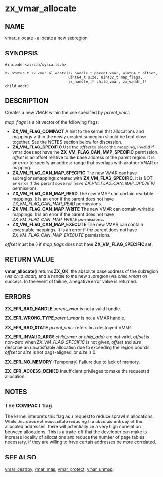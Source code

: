 # zx_vmar_allocate

## NAME

vmar_allocate - allocate a new subregion

## SYNOPSIS

```
#include <zircon/syscalls.h>

zx_status_t zx_vmar_allocate(zx_handle_t parent_vmar, uint64_t offset,
                             uint64_t size, uint32_t map_flags,
                             zx_handle_t* child_vmar, zx_vaddr_t* child_addr)
```

## DESCRIPTION

Creates a new VMAR within the one specified by *parent_vmar*.

*map_flags* is a bit vector of the following flags:
- **ZX_VM_FLAG_COMPACT**  A hint to the kernel that allocations and mappings
  within the newly created subregion should be kept close together.   See the
  NOTES section below for discussion.
- **ZX_VM_FLAG_SPECIFIC**  Use the *offset* to place the mapping, invalid if
  vmar does not have the **ZX_VM_FLAG_CAN_MAP_SPECIFIC** permission.  *offset*
  is an offset relative to the base address of the parent region.  It is an error
  to specify an address range that overlaps with another VMAR or mapping.
- **ZX_VM_FLAG_CAN_MAP_SPECIFIC**  The new VMAR can have subregions/mappings
  created with **ZX_VM_FLAG_SPECIFIC**.  It is NOT an error if the parent does
  not have *ZX_VM_FLAG_CAN_MAP_SPECIFIC* permissions.
- **ZX_VM_FLAG_CAN_MAP_READ**  The new VMAR can contain readable mappings.
  It is an error if the parent does not have *ZX_VM_FLAG_CAN_MAP_READ* permissions.
- **ZX_VM_FLAG_CAN_MAP_WRITE**  The new VMAR can contain writable mappings.
  It is an error if the parent does not have *ZX_VM_FLAG_CAN_MAP_WRITE* permissions.
- **ZX_VM_FLAG_CAN_MAP_EXECUTE**  The new VMAR can contain executable mappings.
  It is an error if the parent does not have *ZX_VM_FLAG_CAN_MAP_EXECUTE* permissions.

*offset* must be 0 if *map_flags* does not have **ZX_VM_FLAG_SPECIFIC** set.

## RETURN VALUE

**vmar_allocate**() returns **ZX_OK**, the absolute base address of the
subregion (via *child_addr*), and a handle to the new subregion (via
*child_vmar*) on success.  In the event of failure, a negative error value is
returned.

## ERRORS

**ZX_ERR_BAD_HANDLE**  *parent_vmar* is not a valid handle.

**ZX_ERR_WRONG_TYPE**  *parent_vmar* is not a VMAR handle.

**ZX_ERR_BAD_STATE**  *parent_vmar* refers to a destroyed VMAR.

**ZX_ERR_INVALID_ARGS**  *child_vmar* or *child_addr* are not valid, *offset* is
non-zero when *ZX_VM_FLAG_SPECIFIC* is not given, *offset* and *size* describe
an unsatisfiable allocation due to exceeding the region bounds, *offset*
or *size* is not page-aligned, or *size* is 0.

**ZX_ERR_NO_MEMORY**  (Temporary) Failure due to lack of memory.

**ZX_ERR_ACCESS_DENIED**  Insufficient privileges to make the requested allocation.

## NOTES

### The COMPACT flag

The kernel interprets this flag as a request to reduce sprawl in allocations.
While this does not necessitate reducing the absolute entropy of the allocated
addresses, there will potentially be a very high correlation between allocations.
This is a trade-off that the developer can make to increase locality of
allocations and reduce the number of page tables necessary, if they are willing
to have certain addresses be more correlated.

## SEE ALSO

[vmar_destroy](vmar_destroy.md),
[vmar_map](vmar_map.md),
[vmar_protect](vmar_protect.md),
[vmar_unmap](vmar_unmap.md).
